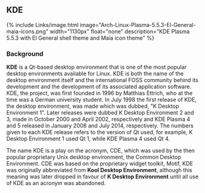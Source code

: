 ## KDE
{% include Links/image.html image="Arch-Linux-Plasma-5.5.3-El-General-maia-icons.png" width="1130px" float="none" description="KDE Plasma 5.5.3 with El General shell theme and Maia icon theme" %}

### Background
**KDE** is a Qt-based desktop environment that is one of the most popular desktop environments available for Linux. KDE is both the name of the desktop environment itself and the international FOSS community behind its development and the development of its associated application software. KDE, the project, was first founded in 1996 by Matthias Ettrich, who at the time was a German university student. In July 1998 the first release of KDE, the desktop environment, was made which was dubbed, "K Desktop Environment 1". Later releases were dubbed K Desktop Environment 2 and 3, made in October 2000 and April 2002, respectively and KDE Plasma 4 and 5 released in January 2008 and July 2014, respectively. The numbers given to each KDE release refers to the version of Qt used, for example, K Desktop Environment 1 used Qt 1, while KDE Plasma 4 used Qt 4.

The name KDE is a play on the acronym, CDE, which was used by the then popular proprietary Unix desktop environment, the Common Desktop Environment. CDE was based on the proprietary widget toolkit, Motif, KDE was originally abbreviated from **Kool Desktop Environment**, although this meaning was later dropped in favour of **K Desktop Environment** until all use of KDE as an acronym was abandoned.
